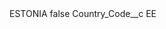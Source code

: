 <?xml version="1.0" encoding="UTF-8"?>
<CustomMetadata xmlns="http://soap.sforce.com/2006/04/metadata" xmlns:xsi="http://www.w3.org/2001/XMLSchema-instance" xmlns:xsd="http://www.w3.org/2001/XMLSchema">
    <label>ESTONIA</label>
    <protected>false</protected>
    <values>
        <field>Country_Code__c</field>
        <value xsi:type="xsd:string">EE</value>
    </values>
</CustomMetadata>
